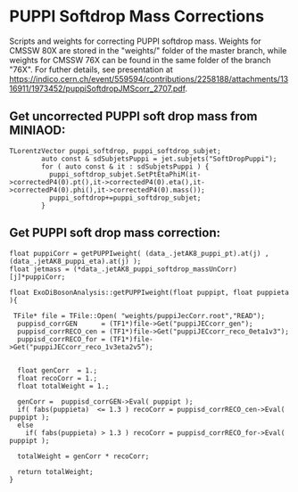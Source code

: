 # PUPPI Softdrop Mass Corrections
Scripts and weights for correcting PUPPI softdrop mass. Weights for CMSSW 80X are stored in the "weights/" folder of the master branch, while weights for CMSSW 76X can be found in the same folder of the branch "76X". For futher details, see presentation at https://indico.cern.ch/event/559594/contributions/2258188/attachments/1316911/1973452/puppiSoftdropJMScorr_2707.pdf.

## Get uncorrected PUPPI soft drop mass from MINIAOD:
```
TLorentzVector puppi_softdrop, puppi_softdrop_subjet;
        auto const & sdSubjetsPuppi = jet.subjets("SoftDropPuppi");
        for ( auto const & it : sdSubjetsPuppi ) {
          puppi_softdrop_subjet.SetPtEtaPhiM(it->correctedP4(0).pt(),it->correctedP4(0).eta(),it->correctedP4(0).phi(),it->correctedP4(0).mass());
          puppi_softdrop+=puppi_softdrop_subjet;
        }
```
## Get PUPPI soft drop mass correction:
```
float puppiCorr = getPUPPIweight( (data_.jetAK8_puppi_pt).at(j) , (data_.jetAK8_puppi_eta).at(j) );
float jetmass = (*data_.jetAK8_puppi_softdrop_massUnCorr)[j]*puppiCorr;

float ExoDiBosonAnalysis::getPUPPIweight(float puppipt, float puppieta ){

 TFile* file = TFile::Open( "weights/puppiJecCorr.root","READ");
  puppisd_corrGEN      = (TF1*)file->Get("puppiJECcorr_gen");
  puppisd_corrRECO_cen = (TF1*)file->Get("puppiJECcorr_reco_0eta1v3");
  puppisd_corrRECO_for = (TF1*)file->Get("puppiJECcorr_reco_1v3eta2v5”);


  float genCorr  = 1.;
  float recoCorr = 1.;
  float totalWeight = 1.;
        
  genCorr =  puppisd_corrGEN->Eval( puppipt );
  if( fabs(puppieta)  <= 1.3 ) recoCorr = puppisd_corrRECO_cen->Eval( puppipt );
  else
    if( fabs(puppieta) > 1.3 ) recoCorr = puppisd_corrRECO_for->Eval( puppipt );
  
  totalWeight = genCorr * recoCorr;

  return totalWeight;
}
```
